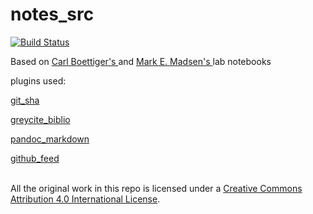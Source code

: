 # notes_src

[![Build Status](https://travis-ci.org/mrizzoli/notes_src.svg?branch=master)](https://travis-ci.org/mrizzoli/notes_src)

Based on <a href="https://github.com/cboettig/labnotebook"> Carl Boettiger's </a> and <a href="https://github.com/mmadsen/lnraw"> Mark E. Madsen's </a> lab notebooks

plugins used:

<a href="https://github.com/cboettig/labnotebook/blob/master/_plugins/jekyll-labnotebook-plugins/git_sha.rb"> git_sha </a>

<a href="https://github.com/mmadsen/lnraw/blob/master/_plugins/greycite_biblio.rb"> greycite_biblio </a>

<a href ="https://github.com/mmadsen/lnraw/blob/master/_plugins/pandoc_markdown.rb"> pandoc_markdown </a>

<a href="https://github.com/cboettig/labnotebook/blob/master/_plugins/jekyll-labnotebook-plugins/github_feed.rb"> github_feed </a>

<br />All the original work in this repo is licensed under a <a rel="license" href="http://creativecommons.org/licenses/by/4.0/">Creative Commons Attribution 4.0 International License</a>.
